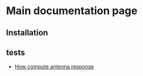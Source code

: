 # Main documentation page

## Installation

## tests

* [How compute antenna response](algo/Leff_processing.md)

